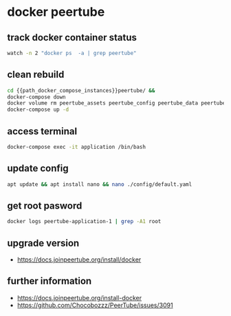 # docker peertube

## track docker container status
```bash
watch -n 2 "docker ps  -a | grep peertube"
```

## clean rebuild
```bash
cd {{path_docker_compose_instances}}peertube/ &&
docker-compose down 
docker volume rm peertube_assets peertube_config peertube_data peertube_database peertube_redis
docker-compose up -d 
```

## access terminal
```bash
docker-compose exec -it application /bin/bash
```

## update config
```bash
apt update && apt install nano && nano ./config/default.yaml
```

## get root pasword
```bash
docker logs peertube-application-1 | grep -A1 root
```

## upgrade version
- https://docs.joinpeertube.org/install/docker

## further information
- https://docs.joinpeertube.org/install-docker
- https://github.com/Chocobozzz/PeerTube/issues/3091